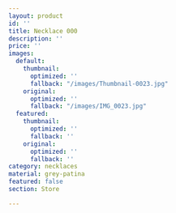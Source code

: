 ```yaml
---
layout: product
id: ''
title: Necklace 000
description: ''
price: ''
images:
  default:
    thumbnail:
      optimized: ''
      fallback: "/images/Thumbnail-0023.jpg"
    original:
      optimized: ''
      fallback: "/images/IMG_0023.jpg"
  featured:
    thumbnail:
      optimized: ''
      fallback: ''
    original:
      optimized: ''
      fallback: ''
category: necklaces
material: grey-patina
featured: false
section: Store

---
```

